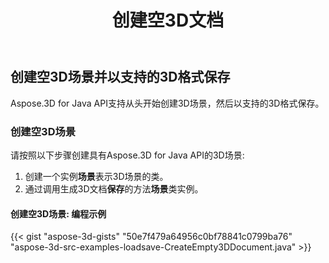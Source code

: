 ﻿---
title: 创建空3D文档
type: docs
weight: 20
url: /zh/java/create-an-empty-3d-document/
description: Aspose.3D for Java API支持从头开始创建3D场景，然后以支持的3D格式保存。
---
## **创建空3D场景并以支持的3D格式保存**
Aspose.3D for Java API支持从头开始创建3D场景，然后以支持的3D格式保存。
### **创建空3D场景**
请按照以下步骤创建具有Aspose.3D for Java API的3D场景:

1. 创建一个实例**场景**表示3D场景的类。
1. 通过调用生成3D文档**保存**的方法**场景**类实例。
#### **创建空3D场景: 编程示例**
{{< gist "aspose-3d-gists" "50e7f479a64956c0bf78841c0799ba76" "aspose-3d-src-examples-loadsave-CreateEmpty3DDocument.java" >}}




